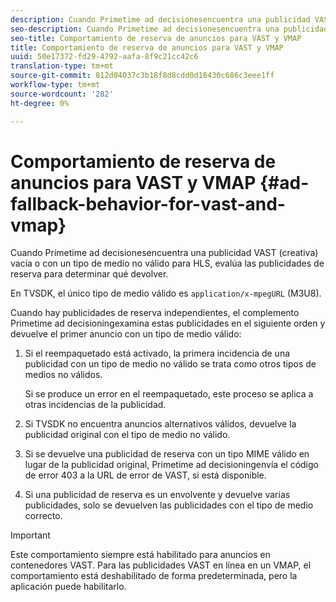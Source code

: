 ```yaml
---
description: Cuando Primetime ad decisionesencuentra una publicidad VAST (creativa) vacía o con un tipo de medio no válido para HLS, evalúa las publicidades de reserva para determinar qué devolver.
seo-description: Cuando Primetime ad decisionesencuentra una publicidad VAST (creativa) vacía o con un tipo de medio no válido para HLS, evalúa las publicidades de reserva para determinar qué devolver.
seo-title: Comportamiento de reserva de anuncios para VAST y VMAP
title: Comportamiento de reserva de anuncios para VAST y VMAP
uuid: 50e17372-fd29-4792-aafa-8f9c21cc42c6
translation-type: tm+mt
source-git-commit: 812d04037c3b18f8d8cdd0d18430c686c3eee1ff
workflow-type: tm+mt
source-wordcount: '282'
ht-degree: 0%

---
```



# Comportamiento de reserva de anuncios para VAST y VMAP {#ad-fallback-behavior-for-vast-and-vmap}

Cuando Primetime ad decisionesencuentra una publicidad VAST (creativa) vacía o con un tipo de medio no válido para HLS, evalúa las publicidades de reserva para determinar qué devolver.

<!--<a id="section_9F60AF00CE9645848EAAF8C06A9E426B"></a>-->

En TVSDK, el único tipo de medio válido es `application/x-mpegURL` (M3U8).

Cuando hay publicidades de reserva independientes, el complemento Primetime ad decisioningexamina estas publicidades en el siguiente orden y devuelve el primer anuncio con un tipo de medio válido:

1. Si el reempaquetado está activado, la primera incidencia de una publicidad con un tipo de medio no válido se trata como otros tipos de medios no válidos.

   Si se produce un error en el reempaquetado, este proceso se aplica a otras incidencias de la publicidad.
1. Si TVSDK no encuentra anuncios alternativos válidos, devuelve la publicidad original con el tipo de medio no válido.
1. Si se devuelve una publicidad de reserva con un tipo MIME válido en lugar de la publicidad original, Primetime ad decisioningenvía el código de error 403 a la URL de error de VAST, si está disponible.
1. Si una publicidad de reserva es un envolvente y devuelve varias publicidades, solo se devuelven las publicidades con el tipo de medio correcto.

>[!IMPORTANT]
>
>Este comportamiento siempre está habilitado para anuncios en contenedores VAST. Para las publicidades VAST en línea en un VMAP, el comportamiento está deshabilitado de forma predeterminada, pero la aplicación puede habilitarlo.

